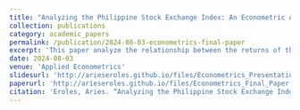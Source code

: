 ```yaml
---
title: "Analyzing the Philippine Stock Exchange Index: An Econometric Approach"
collection: publications
category: academic_papers
permalink: /publication/2024-08-03-econometrics-final-paper
excerpt: 'This paper analyze the relationship between the returns of the Philippine Stock Exchange Index with macroeconomic variables through an econometric approach.'
date: 2024-08-03
venue: 'Applied Econometrics'
slidesurl: 'http://arieseroles.github.io/files/Econometrics_Presentation.pdf'
paperurl: 'http://arieseroles.github.io/files/Econometrics_Final_Paper.pdf'
citation: 'Eroles, Aries. “Analyzing the Philippine Stock Exchange Index: An Econometric Approach,” August 03, 2024.'
---
```

